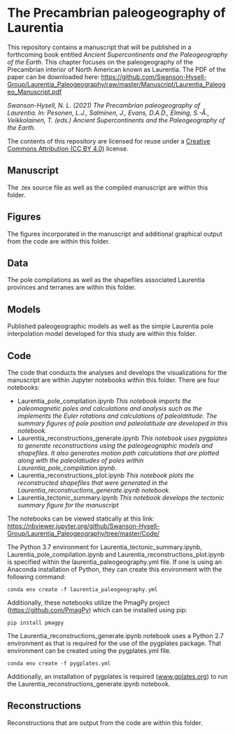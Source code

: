 # The Precambrian paleogeography of Laurentia

This repository contains a manuscript that will be published in a forthcoming book entitled *Ancient Supercontinents and the Paleogeography of the Earth*. This chapter focuses on the paleogeography of the Precambrian interior of North American known as Laurentia. The PDF of the paper can be downloaded here: https://github.com/Swanson-Hysell-Group/Laurentia_Paleogeography/raw/master/Manuscript/Laurentia_Paleogeo_Manuscript.pdf

*Swanson-Hysell, N. L. (2021) The Precambrian paleogeography of Laurentia. In: Pesonen, L.J., Salminen, J., Evans, D.A.D., Elming, S.-Å., Veikkolainen, T. (eds.) Ancient Supercontinents and the Paleogeography of the Earth.*

The contents of this repository are licensed for reuse under a [Creative Commons Attribution (CC BY 4.0)](http://creativecommons.org/licenses/by/4.0/) license.

## Manuscript

The .tex source file as well as the compiled manuscript are within this folder.

## Figures

The figures incorporated in the manuscript and additional graphical output from the code are within this folder.

## Data

The pole compilations as well as the shapefiles associated Laurentia provinces and terranes are within this folder.

## Models

Published paleogeographic models as well as the simple Laurentia pole interpolation model developed for this study are within this folder.

## Code

The code that conducts the analyses and develops the visualizations for the manuscript are within Jupyter notebooks within this folder. There are four notebooks:
- Laurentia_pole_compilation.ipynb *This notebook imports the paleomagnetic poles and calculations and analysis such as the implements the Euler rotations and calculations of paleolatitude. The summary figures of pole position and paleolatitude are developed in this notebook.*
- Laurentia_reconstructions_generate.ipynb *This notebook uses pygplates to generate reconstructions using the paleogeographic models and shapefiles. It also generates motion path calculations that are plotted along with the paleolatiudes of poles within Laurentia_pole_compilation.ipynb.*
- Laurentia_reconstructions_plot.ipynb *This notebook plots the reconstructed shapefiles that were generated in the Laurentia_reconstructions_generate.ipynb notebook.*
- Laurentia_tectonic_summary.ipynb *This notebook develops the tectonic summary figure for the manuscript*

The notebooks can be viewed statically at this link: https://nbviewer.jupyter.org/github/Swanson-Hysell-Group/Laurentia_Paleogeography/tree/master/Code/

The Python 3.7 environment for Laurentia_tectonic_summary.ipynb, Laurentia_pole_compilation.ipynb and 	Laurentia_reconstructions_plot.ipynb is specified within the laurentia_paleogeography.yml file. If one is using an Anaconda installation of Python, they can create this environment with the following command: 

```conda env create -f laurentia_paleogeography.yml```

Additionally, these notebooks utilize the PmagPy project (https://github.com/PmagPy) which can be installed using pip:

```pip install pmagpy```

The Laurentia_reconstructions_generate.ipynb notebook uses a Python 2.7 environment as that is required for the use of the pygplates package. That environment can be created using the pygplates.yml file.

```conda env create -f pygplates.yml```

Additionally, an installation of pygplates is required (www.gplates.org) to run the Laurentia_reconstructions_generate.ipynb notebook.

## Reconstructions

Reconstructions that are output from the code are within this folder.

